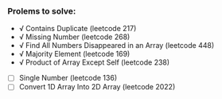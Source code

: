 
### Prolems to solve:
- √ Contains Duplicate (leetcode 217)
- √ Missing Number (leetcode 268)
- √ Find All Numbers Disappeared in an Array (leetcode 448)
- √ Majority Element (leetcode 169)
- √ Product of Array Except Self (leetcode 238)
- [ ] Single Number (leetcode 136)
- [ ] Convert 1D Array Into 2D Array (leetcode 2022)
